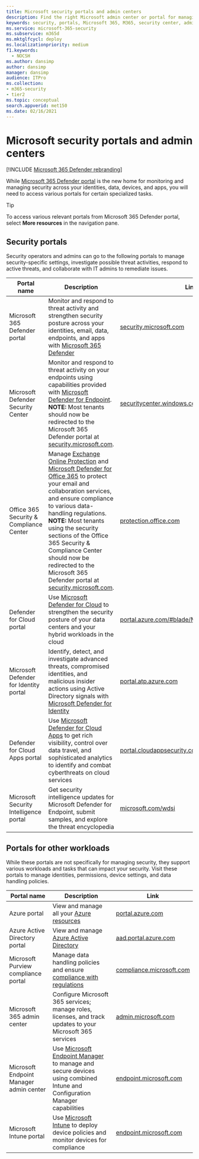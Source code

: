 ```yaml
---
title: Microsoft security portals and admin centers
description: Find the right Microsoft admin center or portal for managing various services related to Microsoft 365 security
keywords: security, portals, Microsoft 365, M365, security center, admin center, URL, link, Microsoft 365 Defender, Microsoft Defender for Endpoint, Microsoft Defender Security Center, Microsoft Defender for Identity, Microsoft Defender for Office 365, MCAS, WDSI, SCC, Intune, MDM, MEM, ASC, Cloud App Security , Azure AD, security & compliance center
ms.service: microsoft-365-security
ms.subservice: m365d
ms.mktglfcycl: deploy
ms.localizationpriority: medium
f1.keywords:
  - NOCSH
ms.author: dansimp
author: dansimp
manager: dansimp
audience: ITPro
ms.collection: 
- m365-security
- tier2
ms.topic: conceptual
search.appverid: met150
ms.date: 02/16/2021
---
```


# Microsoft security portals and admin centers

[!INCLUDE [Microsoft 365 Defender rebranding](../includes/microsoft-defender.md)]

While [Microsoft 365 Defender portal](microsoft-365-defender-portal.md) is the new home for monitoring and managing security across your identities, data, devices, and apps, you will need to access various portals for certain specialized tasks.

> [!TIP]
> To access various relevant portals from Microsoft 365 Defender portal, select **More resources** in the navigation pane.

## Security portals

Security operators and admins can go to the following portals to manage security-specific settings, investigate possible threat activities, respond to active threats, and collaborate with IT admins to remediate issues.
<p></p>

| Portal name | Description | Link |
|---|---|---|
| Microsoft 365 Defender portal | Monitor and respond to threat activity and strengthen security posture across your identities, email, data, endpoints, and apps with [Microsoft 365 Defender](microsoft-365-defender.md) | [security.microsoft.com](https://security.microsoft.com/) |
| Microsoft Defender Security Center | Monitor and respond to threat activity on your endpoints using capabilities provided with [Microsoft Defender for Endpoint](/microsoft-365/security/defender-endpoint/microsoft-defender-endpoint).  **NOTE:** Most tenants should now be redirected to the Microsoft 365 Defender portal at [security.microsoft.com](https://security.microsoft.com/).  | [securitycenter.windows.com](https://securitycenter.windows.com) |
| Office 365 Security & Compliance Center | Manage [Exchange Online Protection](../office-365-security/eop-about.md) and [Microsoft Defender for Office 365](/microsoft-365/security/office-365-security/defender-for-office-365) to protect your email and collaboration services, and ensure compliance to various data-handling regulations.  **NOTE:** Most tenants using the security sections of the Office 365 Security & Compliance Center should now be redirected to the Microsoft 365 Defender portal at [security.microsoft.com](https://security.microsoft.com/). | [protection.office.com](https://protection.office.com) |
| Defender for Cloud portal | Use [Microsoft Defender for Cloud](/azure/security-center/security-center-intro) to strengthen the security posture of your data centers and your hybrid workloads in the cloud | [portal.azure.com/#blade/Microsoft_Azure_Security](https://portal.azure.com/#blade/Microsoft_Azure_Security/SecurityMenuBlade/0) |
| Microsoft Defender for Identity portal | Identify, detect, and investigate advanced threats, compromised identities, and malicious insider actions using Active Directory signals with [Microsoft Defender for Identity](/azure-advanced-threat-protection/what-is-atp) | [portal.atp.azure.com](https://portal.atp.azure.com/) |
| Defender for Cloud Apps portal | Use [Microsoft Defender for Cloud Apps](/cloud-app-security/what-is-cloud-app-security) to get rich visibility, control over data travel, and sophisticated analytics to identify and combat cyberthreats on cloud services | [portal.cloudappsecurity.com](https://portal.cloudappsecurity.com/) |
| Microsoft Security Intelligence portal | Get security intelligence updates for Microsoft Defender for Endpoint, submit samples, and explore the threat encyclopedia | [microsoft.com/wdsi](https://microsoft.com/wdsi) |

## Portals for other workloads

While these portals are not specifically for managing security, they support various workloads and tasks that can impact your security. Visit these portals to manage identities, permissions, device settings, and data handling policies.
<p></p>

| Portal name | Description | Link |
|---|---|---|
| Azure portal | View and manage all your [Azure resources](/azure/azure-resource-manager/management/overview)  | [portal.azure.com](https://portal.azure.com/) |
| Azure Active Directory portal | View and manage [Azure Active Directory](/azure/active-directory/fundamentals/active-directory-whatis) | [aad.portal.azure.com](https://aad.portal.azure.com/) |
| Microsoft Purview compliance portal | Manage data handling policies and ensure [compliance with regulations](/compliance/regulatory/offering-home) | [compliance.microsoft.com](https://compliance.microsoft.com/) |
| Microsoft 365 admin center | Configure Microsoft 365 services; manage roles, licenses, and track updates to your Microsoft 365 services | [admin.microsoft.com](https://go.microsoft.com/fwlink/p/?linkid=2166757) |
| Microsoft Endpoint Manager admin center | Use [Microsoft Endpoint Manager](/mem/configmgr/) to manage and secure devices using combined Intune and Configuration Manager capabilities | [endpoint.microsoft.com](https://endpoint.microsoft.com/) |
| Microsoft Intune portal | Use [Microsoft Intune](/intune/fundamentals/what-is-intune) to deploy device policies and monitor devices for compliance | [endpoint.microsoft.com](https://endpoint.microsoft.com/#blade/Microsoft_Intune_DeviceSettings/DevicesMenu/overview)
